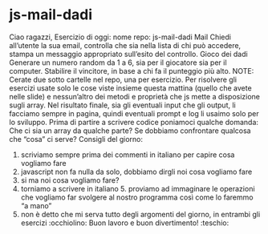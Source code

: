 # js-mail-dadi
Ciao ragazzi,
Esercizio di oggi:
nome repo: js-mail-dadi
Mail
Chiedi all’utente la sua email,
controlla che sia nella lista di chi può accedere,
stampa un messaggio appropriato sull’esito del controllo.
Gioco dei dadi
Generare un numero random da 1 a 6, sia per il giocatore sia per il computer.
Stabilire il vincitore, in base a chi fa il punteggio più alto.
NOTE:
Cerate due sotto cartelle nel repo, una per esercizio.
Per risolvere gli esercizi usate solo le cose viste insieme questa mattina (quello che avete nelle slide) e nessun’altro dei metodi e proprietà che js mette a disposizione sugli array.
Nel risultato finale, sia gli eventuali input che gli output, li facciamo sempre in pagina, quindi eventuali prompt e log li usaimo solo per lo sviluppo.
Prima di partire a scrivere codice poniamoci qualche domanda:
Che ci sia un array da qualche parte? Se dobbiamo confrontare qualcosa che “cosa” ci serve?
Consigli del giorno:
1. scriviamo sempre prima dei commenti in italiano per capire cosa vogliamo fare
2. javascript non fa nulla da solo, dobbiamo dirgli noi cosa vogliamo fare
3. si ma noi cosa vogliamo fare?
4. torniamo a scrivere in italiano 5. proviamo ad immaginare le operazioni che vogliamo far svolgere al nostro programma così come lo faremmo “a mano”
5. non è detto che mi serva tutto degli argomenti del giorno, in entrambi gli esercizi :occhiolino:
Buon lavoro e buon divertimento! :teschio: